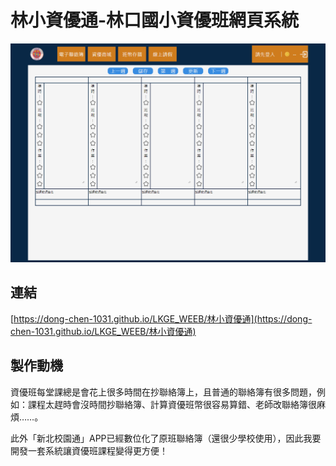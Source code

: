 # 林小資優通-林口國小資優班網頁系統

<div align="center">
  <img src="123.png">
</div>

## 連結
[https://dong-chen-1031.github.io/LKGE_WEEB/林小資優通](https://dong-chen-1031.github.io/LKGE_WEEB/林小資優通)

## 製作動機

資優班每堂課總是會花上很多時間在抄聯絡簿上，且普通的聯絡簿有很多問題，例如：課程太趕時會沒時間抄聯絡簿、計算資優班幣很容易算錯、老師改聯絡簿很麻煩……。

此外「新北校園通」APP已經數位化了原班聯絡簿（還很少學校使用），因此我要開發一套系統讓資優班課程變得更方便！

